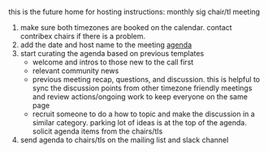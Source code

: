 this is the future home for hosting instructions: monthly sig chair/tl meeting  

1. make sure both timezones are booked on the calendar. contact contribex chairs
if there is a problem.
2. add the date and host name to the meeting [agenda]  
3. start curating the agenda based on previous templates  
    - welcome and intros to those new to the call first   
    - relevant community news  
    - previous meeting recap, questions, and discussion. this is helpful to
      sync the discussion points from other timezone friendly meetings and
      review actions/ongoing work to keep everyone on the same page  
    - recruit someone to do a how to topic and make the discussion in a similar
      category. parking lot of ideas is at the top of the agenda. solicit
      agenda items from the chairs/tls
4. send agenda to chairs/tls on the mailing list and slack channel


[agenda]: https://docs.google.com/document/d/1Jio9rEtYxlBbntF8mRGmj6Q1JAdzZ9fTDo3ru1HK_LI/edit
